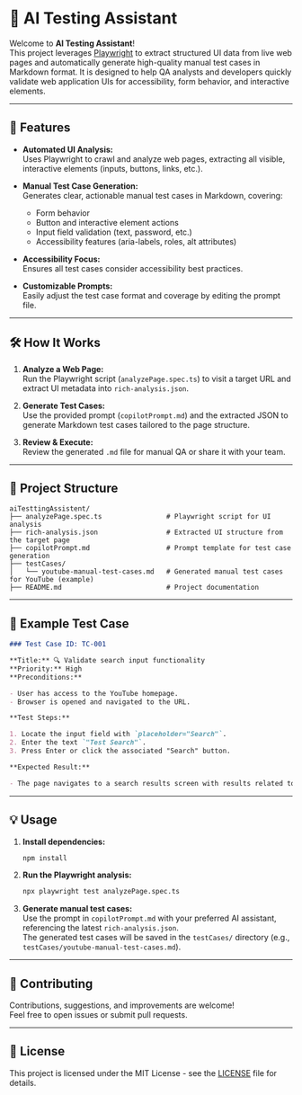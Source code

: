 # 🧪 AI Testing Assistant

Welcome to **AI Testing Assistant**!  
This project leverages [Playwright](https://playwright.dev/) to extract structured UI data from live web pages and automatically generate high-quality manual test cases in Markdown format. It is designed to help QA analysts and developers quickly validate web application UIs for accessibility, form behavior, and interactive elements.

---

## 🚀 Features

- **Automated UI Analysis:**  
  Uses Playwright to crawl and analyze web pages, extracting all visible, interactive elements (inputs, buttons, links, etc.).

- **Manual Test Case Generation:**  
  Generates clear, actionable manual test cases in Markdown, covering:

  - Form behavior
  - Button and interactive element actions
  - Input field validation (text, password, etc.)
  - Accessibility features (aria-labels, roles, alt attributes)

- **Accessibility Focus:**  
  Ensures all test cases consider accessibility best practices.

- **Customizable Prompts:**  
  Easily adjust the test case format and coverage by editing the prompt file.

---

## 🛠️ How It Works

1. **Analyze a Web Page:**  
   Run the Playwright script (`analyzePage.spec.ts`) to visit a target URL and extract UI metadata into `rich-analysis.json`.

2. **Generate Test Cases:**  
   Use the provided prompt (`copilotPrompt.md`) and the extracted JSON to generate Markdown test cases tailored to the page structure.

3. **Review & Execute:**  
   Review the generated `.md` file for manual QA or share it with your team.

---

## 📂 Project Structure

```
aiTesttingAssistent/
├── analyzePage.spec.ts                # Playwright script for UI analysis
├── rich-analysis.json                 # Extracted UI structure from the target page
├── copilotPrompt.md                   # Prompt template for test case generation
├── testCases/
│   └── youtube-manual-test-cases.md   # Generated manual test cases for YouTube (example)
├── README.md                          # Project documentation
```

---

## 📝 Example Test Case

```markdown
### Test Case ID: TC-001

**Title:** 🔍 Validate search input functionality  
**Priority:** High  
**Preconditions:**

- User has access to the YouTube homepage.
- Browser is opened and navigated to the URL.

**Test Steps:**

1. Locate the input field with `placeholder="Search"`.
2. Enter the text `"Test Search"`.
3. Press Enter or click the associated "Search" button.

**Expected Result:**

- The page navigates to a search results screen with results related to `"Test Search"`.
```

---

## 💡 Usage

1. **Install dependencies:**

   ```bash
   npm install
   ```

2. **Run the Playwright analysis:**

   ```bash
   npx playwright test analyzePage.spec.ts
   ```

3. **Generate manual test cases:**  
   Use the prompt in `copilotPrompt.md` with your preferred AI assistant, referencing the latest `rich-analysis.json`.  
   The generated test cases will be saved in the `testCases/` directory (e.g., `testCases/youtube-manual-test-cases.md`).

---

## 🤝 Contributing

Contributions, suggestions, and improvements are welcome!  
Feel free to open issues or submit pull requests.

---

## 📄 License

This project is licensed under the MIT License - see the [LICENSE](LICENSE) file for details.
